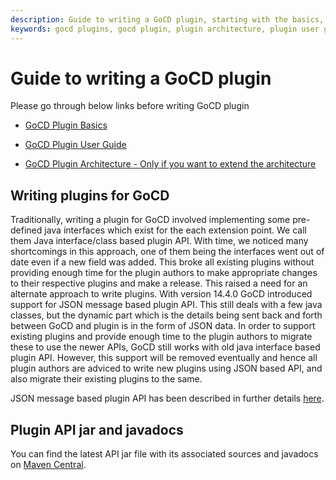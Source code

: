 ```yaml
---
description: Guide to writing a GoCD plugin, starting with the basics, user guide, and architecture.
keywords: gocd plugins, gocd plugin, plugin architecture, plugin user guide, plugin basic, install plugin
---
```


# Guide to writing a GoCD plugin

Please go through below links before writing GoCD plugin

* [GoCD Plugin Basics](go_plugins_basics.md)

* [GoCD Plugin User Guide](https://docs.gocd.org/current/extension_points/plugin_user_guide.html)

* [GoCD Plugin Architecture - Only if you want to extend the architecture](../4/4.4.1.md)

## Writing plugins for GoCD

Traditionally, writing a plugin for GoCD involved implementing some pre-defined java interfaces which exist for the each extension point. We call them Java interface/class based plugin API. 
With time, we noticed many shortcomings in this approach, one of them being the interfaces went out of date even if a new field was added. This broke all existing plugins without providing enough time for the plugin authors to make appropriate changes to their respective plugins and make a release. 
This raised a need for an alternate approach to write plugins. With version 14.4.0 GoCD introduced support for JSON message based plugin API. This still deals with a few java classes, but the dynamic part which is the details being sent back and forth between GoCD and plugin is in the form of JSON data. 
In order to support existing plugins and provide enough time to the plugin authors to migrate these to use the newer APIs, GoCD still works with old java interface based plugin API. However, this support will be removed eventually and hence all plugin authors are adviced to write new plugins using JSON based API, and also migrate their existing plugins to the same.

JSON message based plugin API has been described in further details [here](json_message_based_plugin_api.md).

<a name="plugin-api-jar"></a>
<a name="plugin-api-javadocs"></a>
## Plugin API jar and javadocs

You can find the latest API jar file with its associated sources and javadocs on [Maven Central](http://search.maven.org/#search%7Cga%7C1%7Cgo-plugin-api).
